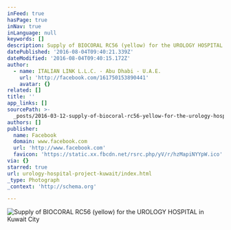 ```yaml
---
inFeed: true
hasPage: true
inNav: true
inLanguage: null
keywords: []
description: Supply of BIOCORAL RC56 (yellow) for the UROLOGY HOSPITAL in Kuwait City
datePublished: '2016-08-04T09:40:21.339Z'
dateModified: '2016-08-04T09:40:15.172Z'
author:
  - name: ITALIAN LINK L.L.C. - Abu Dhabi - U.A.E.
    url: 'http://facebook.com/161750153890441'
    avatar: {}
related: []
title: ''
app_links: []
sourcePath: >-
  _posts/2016-03-12-supply-of-biocoral-rc56-yellow-for-the-urology-hospital-in.md
authors: []
publisher:
  name: Facebook
  domain: www.facebook.com
  url: 'http://www.facebook.com'
  favicon: 'https://static.xx.fbcdn.net/rsrc.php/yV/r/hzMapiNYYpW.ico'
via: {}
starred: true
url: urology-hospital-project-kuwait/index.html
_type: Photograph
_context: 'http://schema.org'

---
```

![Supply of BIOCORAL RC56 &lpar;yellow&rpar; for the UROLOGY HOSPITAL in Kuwait City](https://scontent.xx.fbcdn.net/hphotos-frc3/t31.0-0/p180x540/919410_539677322764387_823407179_o.jpg)